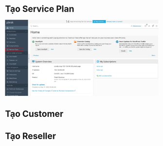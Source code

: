 # Tạo Service Plan

![](./images/svplan.png)

[](./images/addplan.png)

[](./images/addplan1.png)

[](./images/addplan2.png)

# Tạo Customer
[](./images/cus.png)

[](./images/addcus.png)

[](./images/addcus1.png)

# Tạo Reseller 

[](./images/reseller.png)

[](./images/res1.png)

[](./images/res2.png)

[](./images/res3.png)



